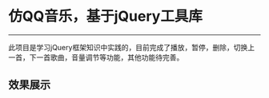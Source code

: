 # 仿QQ音乐，基于jQuery工具库

----------
此项目是学习jQuery框架知识中实践的，目前完成了播放，暂停，删除，切换上一首，下一首歌曲，音量调节等功能，其他功能待完善。

## 效果展示
